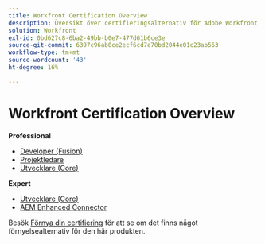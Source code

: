 ```yaml
---
title: Workfront Certification Overview
description: Översikt över certifieringsalternativ för Adobe Workfront
solution: Workfront
exl-id: 0bd627c8-6ba2-49bb-b0e7-477d61b6ce3e
source-git-commit: 6397c96ab0ce2ecf6cd7e70bd2044e01c23ab563
workflow-type: tm+mt
source-wordcount: '43'
ht-degree: 16%

---
```


# Workfront Certification Overview

**Professional**

* [Developer (Fusion)](/help/certifications/aw/aw-fusion-p-developer.md) <!--AD0-E902-->
* [Projektledare](/help/certifications/aw/aw-p-project-manager.md) <!--AD0-E903-->
* [Utvecklare (Core)](/help/certifications/aw/aw-core-p-developer.md) <!--AD0-E905-->

**Expert**

* [Utvecklare (Core)](/help/certifications/aw/aw-core-e-developer.md) <!--AD0-E904-->
* [AEM Enhanced Connector](/help/certifications/aw/aw-aem-e-connector.md) <!--AD0-E906-->

Besök [Förnya din certifiering](/help/certifications/renew.md) för att se om det finns något förnyelsealternativ för den här produkten.
